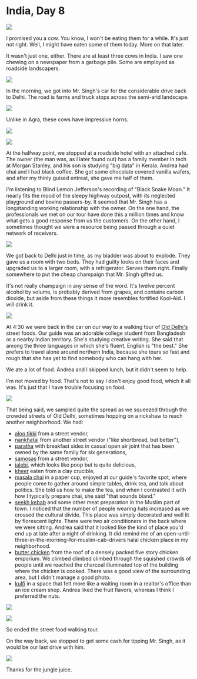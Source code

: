 India, Day 8
============
![](../site/india3_5_small.jpg)

I promised you a cow.  You know, I won't be eating them for a while.  It's just
not right.  Well, I might have eaten some of them today.  More on that later.

It wasn't just one, either.  There are at least three cows in India.  I saw one
chewing on a newspaper from a garbage pile.  Some are employed as roadside
landscapers.

![](../site/india3_1_small.jpg)

In the morning, we got into Mr. Singh's car for the considerable drive back to
Delhi.  The road is farms and truck stops across the semi-arid landscape.

![](../site/india3_2_small.jpg)

Unlike in Agra, these cows have impressive horns.

![](../site/india3_6_small.jpg)

![](../site/legend_small.jpg)

At the halfway point, we stopped at a roadside hotel with an attached café.
The owner (the man was, as I later found out) has a family member in tech at
Morgan Stanley, and his son is studying "big data" in Kerala.  Andrea had chai
and I had black coffee.  She got some chocolate covered vanilla wafers, and
after my thinly guised entreat, she gave me half of them.

I'm listening to Blind Lemon Jefferson's recording of "Black Snake Moan."  It
nearly fits the mood of the sleepy highway outpost, with its neglected
playground and bovine passers-by.  It seemed that Mr. Singh has a
longstanding working relationship with the owner.  On the one hand, the
professionals we met on our tour have done this a million times and know
what gets a good response from us the customers.  On the other hand, I
sometimes thought we were a resource being passed through a quiet network of
receivers.

![](../site/india3_7_small.jpg)

We got back to Delhi just in time, as my bladder was about to explode.
They gave us a room with two beds.  They had guilty looks on their faces and
upgraded us to a larger room, with a refrigerator.  Serves them right.  Finally
somewhere to put the cheap champaign that Mr. Singh gifted us.

It's not really champaign in any sense of the word.  It's twelve percent
alcohol by volume, is probably derived from grapes, and contains carbon
dioxide, but aside from these things it more resembles fortified Kool-Aid.  I
will drink it.

![](../site/india3_18_small.jpg)

At 4:30 we were back in the car on our way to a walking tour of
[Old Delhi's][1] street foods.  Our guide was an adorable college student from
Bangladesh or a nearby Indian territory.  She's studying creative writing.  She
said that among the three languages in which she's fluent, English is "the
best."  She prefers to travel alone around northern India, because she tours
so fast and rough that she has yet to find somebody who can hang with her.

We ate a lot of food.  Andrea and I skipped lunch, but it didn't seem to help.

I'm not moved by food.  That's not to say I don't enjoy good food, which it all
was.  It's just that I have trouble focusing on food.

![](../site/india3_15_small.jpg)

That being said, we sampled quite the spread as we squeezed through the crowded
streets of Old Delhi, sometimes hopping on a rickshaw to reach another
neighborhood.  We had:

- [aloo tikki][2] from a street vendor,
- [nankhatai][3] from another street vendor ("like shortbread, but better"),
- [paratha][4] with breakfast sides in casual open air joint that has been
  owned by the same family for six generations,
- [samosas][5] from a street vendor,
- [jalebi][6], which looks like poop but is quite delicious,
- [kheer][7] eaten from a clay crucible,
- [masala chai][8] in a paper cup, enjoyed at our guide's favorite spot, where
  people come to gather around simple tables, drink tea, and talk about
  politics.  She told us how to make the tea, and when I contrasted it with how
  I typically prepare chai, she said "that sounds bland."
- [seekh kebab][9] and some other meat preparation in the Muslim part of town.
  I noticed that the number of people wearing hats increased as we crossed the
  cultural divide.  This place was simply decorated and well lit by florescent
  lights.  There were two air conditioners in the back where we were sitting.
  Andrea said that it looked like the kind of place you'd end up at late after
  a night of drinking.  It did remind me of an
  open-until-three-in-the-morning-for-muslim-cab-drivers halal chicken place in
  my neighborhood.
- [butter chicken][10] from the roof of a densely packed five story chicken
  emporium.  We climbed climbed climbed through the squished crowds of people
  until we reached the charcoal illuminated top of the building where the
  chicken is cooked.  There was a good view of the surrounding area, but I
  didn't manage a good photo.
- [kulfi][11] in a space that felt more like a waiting room in a realtor's
  office than an ice cream shop.  Andrea liked the fruit flavors, whereas I
  think I preferred the nuts.

![](../site/india3_25_small.jpg)

![](../site/india3_23_small.jpg)

So ended the street food walking tour.

On the way back, we stopped to get some cash for tipping Mr. Singh, as it would
be our last drive with him.

![](../site/india3_26_small.jpg)

Thanks for the jungle juice.

[1]: https://en.wikipedia.org/wiki/Old_Delhi
[2]: https://en.wikipedia.org/wiki/Aloo_tikki
[3]: https://en.wikipedia.org/wiki/Nankhatai
[4]: https://en.wikipedia.org/wiki/Paratha
[5]: https://en.wikipedia.org/wiki/Samosa#India
[6]: https://en.wikipedia.org/wiki/Jalebi
[7]: https://en.wikipedia.org/wiki/Kheer
[8]: https://en.wikipedia.org/wiki/Masala_chai
[9]: https://en.wikipedia.org/wiki/Seekh_kebab
[10]: https://www.hindustantimes.com/more-lifestyle/tried-and-tasted-the-best-place-for-butter-chicken-in-old-delhi-revealed/story-dNU54TEGHl2oeTDCM86WbL.html
[11]: https://en.wikipedia.org/wiki/Kulfi